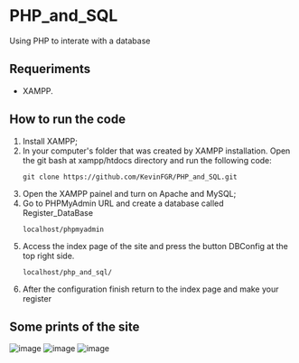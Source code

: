 # PHP_and_SQL
Using PHP to interate with a database 

## Requeriments

<ul>
<li>XAMPP.</li>
</ul>

## How to run the code

<ol>
<li>Install XAMPP;</li>
<li>In your computer's folder that was created by XAMPP installation. Open the git bash at xampp/htdocs directory and run the following code:</li>

```
git clone https://github.com/KevinFGR/PHP_and_SQL.git
```
<li>Open the XAMPP painel and turn on Apache and MySQL;</li>
<li>Go to PHPMyAdmin URL and create a database called Register_DataBase</li>

```
localhost/phpmyadmin
```
<li>Access the index page of the site and press the button DBConfig at the top right side.</li>

```
localhost/php_and_sql/
```
<li>After the configuration finish return to the index page and make your register</li>
</ol>

## Some prints of the site

![image](https://github.com/KevinFGR/PHP_and_SQL/assets/109561598/6c2d4a5b-de6c-4a68-a248-d6c9fe399a9e)
![image](https://github.com/KevinFGR/PHP_and_SQL/assets/109561598/043b8df6-6935-4d50-baa3-ca36ea89b5e7)
![image](https://github.com/KevinFGR/PHP_and_SQL/assets/109561598/e5813fd9-125d-476a-baa1-cb9f63f86ad9)



